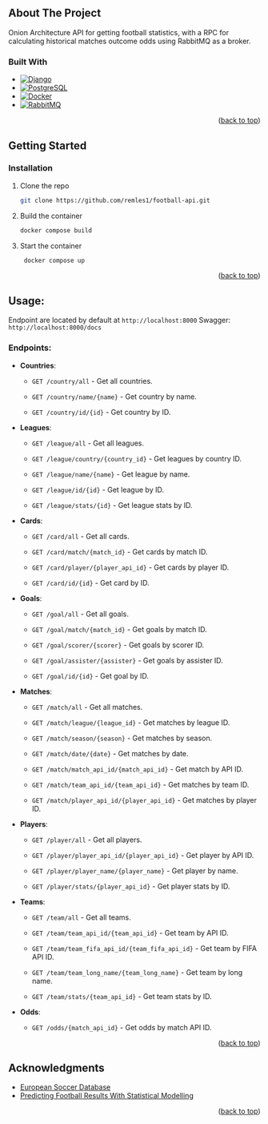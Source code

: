 
## About The Project
Onion Architecture API for getting football statistics, with a RPC for calculating historical matches outcome odds using RabbitMQ as a broker.



### Built With

* [![Django][Django-shield]][Django-url]
* [![PostgreSQL][PostgreSQL-shield]][PostgreSQL-url]
* [![Docker][Docker-shield]][Docker-url]
* [![RabbitMQ][RabbitMQ-shield]][RabbitMQ-url]

<p align="right">(<a href="#readme-top">back to top</a>)</p>



<!-- GETTING STARTED -->
## Getting Started

### Installation
1. Clone the repo
   ```sh
   git clone https://github.com/remles1/football-api.git
   ```
2. Build the container
   ```sh
   docker compose build
   ```
3. Start the container
   ```sh
	docker compose up
   ```

<p align="right">(<a href="#readme-top">back to top</a>)</p>



<!-- USAGE EXAMPLES -->

## Usage:
Endpoint are located by default at ```http://localhost:8000```
Swagger: ```http://localhost:8000/docs```

### Endpoints:

-   **Countries**:
    
    -   `GET /country/all` - Get all countries.
        
    -   `GET /country/name/{name}` - Get country by name.
        
    -   `GET /country/id/{id}` - Get country by ID.
        
-   **Leagues**:
    
    -   `GET /league/all` - Get all leagues.
        
    -   `GET /league/country/{country_id}` - Get leagues by country ID.
        
    -   `GET /league/name/{name}` - Get league by name.
        
    -   `GET /league/id/{id}` - Get league by ID.
        
    -   `GET /league/stats/{id}` - Get league stats by ID.
        
-   **Cards**:
    
    -   `GET /card/all` - Get all cards.
        
    -   `GET /card/match/{match_id}` - Get cards by match ID.
        
    -   `GET /card/player/{player_api_id}` - Get cards by player ID.
        
    -   `GET /card/id/{id}` - Get card by ID.
        
-   **Goals**:
    
    -   `GET /goal/all` - Get all goals.
        
    -   `GET /goal/match/{match_id}` - Get goals by match ID.
        
    -   `GET /goal/scorer/{scorer}` - Get goals by scorer ID.
        
    -   `GET /goal/assister/{assister}` - Get goals by assister ID.
        
    -   `GET /goal/id/{id}` - Get goal by ID.
        
-   **Matches**:
    
    -   `GET /match/all` - Get all matches.
        
    -   `GET /match/league/{league_id}` - Get matches by league ID.
        
    -   `GET /match/season/{season}` - Get matches by season.
        
    -   `GET /match/date/{date}` - Get matches by date.
        
    -   `GET /match/match_api_id/{match_api_id}` - Get match by API ID.
        
    -   `GET /match/team_api_id/{team_api_id}` - Get matches by team ID.
        
    -   `GET /match/player_api_id/{player_api_id}` - Get matches by player ID.
        
-   **Players**:
    
    -   `GET /player/all` - Get all players.
        
    -   `GET /player/player_api_id/{player_api_id}` - Get player by API ID.
        
    -   `GET /player/player_name/{player_name}` - Get player by name.
        
    -   `GET /player/stats/{player_api_id}` - Get player stats by ID.
        
-   **Teams**:
    
    -   `GET /team/all` - Get all teams.
        
    -   `GET /team/team_api_id/{team_api_id}` - Get team by API ID.
        
    -   `GET /team/team_fifa_api_id/{team_fifa_api_id}` - Get team by FIFA API ID.
        
    -   `GET /team/team_long_name/{team_long_name}` - Get team by long name.
        
    -   `GET /team/stats/{team_api_id}` - Get team stats by ID.
        
-   **Odds**:
    
    -   `GET /odds/{match_api_id}` - Get odds by match API ID.

<p align="right">(<a href="#readme-top">back to top</a>)</p>




<!-- ACKNOWLEDGMENTS -->
## Acknowledgments


* [European Soccer Database](https://www.kaggle.com/datasets/hugomathien/soccer)
* [Predicting Football Results With Statistical Modelling](https://dashee87.github.io/football/python/predicting-football-results-with-statistical-modelling/)

<p align="right">(<a href="#readme-top">back to top</a>)</p>



<!-- MARKDOWN LINKS & IMAGES -->
<!-- https://www.markdownguide.org/basic-syntax/#reference-style-links -->


[RabbitMQ-shield]: https://img.shields.io/static/v1?message=RabbitMQ&logo=rabbitmq&label=&color=FF6600&logoColor=white&labelColor=&style=for-the-badge
[RabbitMQ-url]: https://www.rabbitmq.com/
[Docker-shield]: https://img.shields.io/badge/docker-257bd6?style=for-the-badge&logo=docker&logoColor=white
[Docker-url]: https://www.docker.com/
[Django-shield]: https://img.shields.io/badge/Django-092E20?style=for-the-badge&logo=django&logoColor=green
[Django-url]: https://www.djangoproject.com/
[PostgreSQL-shield]: https://img.shields.io/badge/postgresql-4169e1?style=for-the-badge&logo=postgresql&logoColor=white
[PostgreSQL-url]: https://www.postgresql.org/





